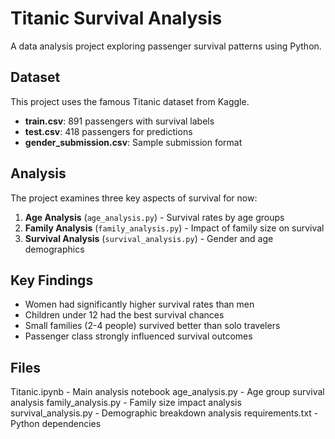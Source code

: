 # Titanic Survival Analysis

A data analysis project exploring passenger survival patterns using Python.

## Dataset

This project uses the famous Titanic dataset from Kaggle.

- **train.csv**: 891 passengers with survival labels
- **test.csv**: 418 passengers for predictions
- **gender_submission.csv**: Sample submission format

## Analysis

The project examines three key aspects of survival for now:

1. **Age Analysis** (`age_analysis.py`) - Survival rates by age groups
2. **Family Analysis** (`family_analysis.py`) - Impact of family size on survival
3. **Survival Analysis** (`survival_analysis.py`) - Gender and age demographics

## Key Findings

- Women had significantly higher survival rates than men
- Children under 12 had the best survival chances
- Small families (2-4 people) survived better than solo travelers
- Passenger class strongly influenced survival outcomes

## Files

Titanic.ipynb - Main analysis notebook
age_analysis.py - Age group survival analysis
family_analysis.py - Family size impact analysis
survival_analysis.py - Demographic breakdown analysis
requirements.txt - Python dependencies
